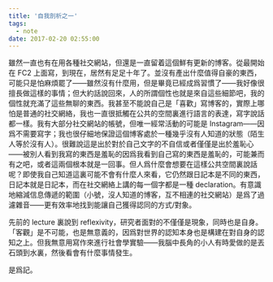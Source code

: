 ```yaml
---
title: '自我剖析之一'
tags:
  - note
date: 2017-02-20 02:55:00
---
```


雖然一直也有在用各種社交網站，但還是一直留着這個鮮有更新的博客。從最開始在 FC2 上面寫，到現在，居然有足足十年了。並沒有產出什麼值得自豪的東西，可能只是怕麻煩罷了——雖然沒有什麼用，但是畢竟已經成爲習慣了——我好像很擅長做這樣的事情；但大約話說回來，人的所謂個性也就是來自這些細節吧，我的個性就充滿了這些無聊的東西。我甚至不能說自己是「喜歡」寫博客的，實際上哪怕是普通的社交網絡，我也一直很抵觸在公共的空間裏進行語言的表達，寫字說話都一樣。我有大部分社交網站的帳號，但唯一經常活動的可能是 Instagram——因爲不需要寫字；我也很仔細地保證這個博客處於一種幾乎沒有人知道的狀態（陌生人等於沒有人）。很難說這是出於對於自己文字的不自信或者僅僅是出於羞恥心——被別人看到我寫的東西是羞恥的因爲我看到自己寫的東西是羞恥的，可能兼而有之吧，或者這兩個根本就是一回事。但人爲什麼會想要在這樣公共空間裏說話呢？即使我自己知道這裏可能不會有什麼人來看，它仍然跟日記本是不同的東西，日記本就是日記本，而在社交網絡上講的每一個字都是一種 declaration。有意識地縮減信息傳遞的範圍（小號，沒人知道的博客，互不相連的社交網站）是爲了過濾雜音——更有效率地找到能讓自己獲得認同的方式/對象。

先前的 lecture 裏說到 reflexivity，研究者面對的不僅僅是現象，同時也是自身。「客觀」是不可能，也是無意義的，因爲對世界的認知本身也是構建在對自身的認知之上。但我無意用寫作來進行社會學實驗——我腦中長角的小人有時愛做的是丟石頭到水裏，然後看會有什麼事情發生。

是爲記。
